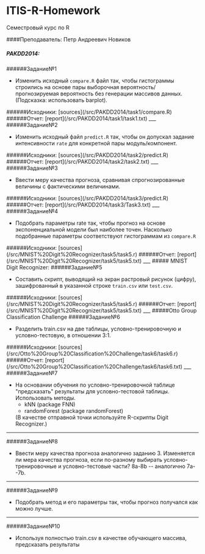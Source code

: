 # ITIS-R-Homework
Семестровый курс по R

####Преподаватель: Петр Андреевич Новиков

##### PAKDD2014:
######Задание№1
<ul>
<li>Изменить исходный <code>compare.R</code> файл так, чтобы гистограммы строились на основе пары выборочная вероятность/прогнозируемая вероятность без генерации массивов данных.
(Подсказка: использовать barplot).</li>
</ul>
######Исходники: [sources](/src/PAKDD2014/task1/compare.R)
######Отчет: [report](/src/PAKDD2014/task1/task1.txt)
___
######Задание№2
<ul>
<li>Изменить исходный файл <code>predict.R</code> так, чтобы он допускал задание интенсивности <code>rate</code> для конкретной пары модуль/компонент.</li>
</ul>
######Исходники: [sources](/src/PAKDD2014/task2/predict.R)
######Отчет: [report](/src/PAKDD2014/task2/task2.txt)
___
######Задание№3
<ul>
<li>Ввести меру качества прогноза, сравнивая спрогнозированные величины с фактическими величинами.</li>
</ul>
######Исходники: [sources](/src/PAKDD2014/task3/predict.R)
######Отчет: [report](/src/PAKDD2014/task3/Task3.txt)
___
######Задание№4
<ul>
<li>Подобрать параметры rate так, чтобы прогноз на основе экспоненциальной модели был наиболее точен. Насколько подобранные параметры соответствуют гистограммам из <code>compare.R</code></li>
</ul>
######Исходники: [sources](/src/MNIST%20Digit%20Recognizer/task5/task5.r)
######Отчет: [report](/src/MNIST%20Digit%20Recognizer/task5/task5.txt)
___
##### MNIST Digit Recognizer:
######Задание№5
<ul>
<li>Составить скрипт, выводящий на экран растровый рисунок (цифру), зашифрованный в указанной строке <code>train.csv</code> или <code>test.csv</code>.</li>
</ul>
######Исходники: [sources](/src/MNIST%20Digit%20Recognizer/task5/task5.r)
######Отчет: [report](/src/MNIST%20Digit%20Recognizer/task5/task5.txt)
___
#####Otto Group Classification Challenge
######Задание№6 
<ul>
<li>Разделить train.csv на две таблицы, условно-тренировочную и условно-тестовую, в отношении 3:1.</li>
</ul>
######Исходники: [sources](/src/Otto%20Group%20Classification%20Challenge/task6/task6.r)
######Отчет: [report](/src/Otto%20Group%20Classification%20Challenge/task6/task6.txt)
___
######Задание№7 
<ul>
<li>На основании обучения по условно-тренировочной таблице "предсказать" результаты для условно-тестовой таблицы.
Использовать методы.
  <ul>
    <li>kNN (package FNN)</li>
    <li>randomForest (package randomForest)</li>
  </ul>
  (В качестве отправной точки используйте R-скрипты Digit Recognizer.)
</li>
</ul>

___
######Задание№8 
<ul>
<li>Ввести меру качества прогноза аналогично заданию 3.
Изменяется ли мера качества прогноза, если по-разному выбирать условно-тренировочные и условно-тестовые части?
8a-8b -- аналогично 7a--7b.</li>
</ul>

___
######Задание№9
<ul>
<li>Подобрать метод и его параметры так, чтобы прогноз получался как можно лучше.</li>
</ul>

___
######Задание№10
<ul>
<li>Используя полностью train.csv в качестве обучающего массива, предсказать результаты </li>
</ul>


